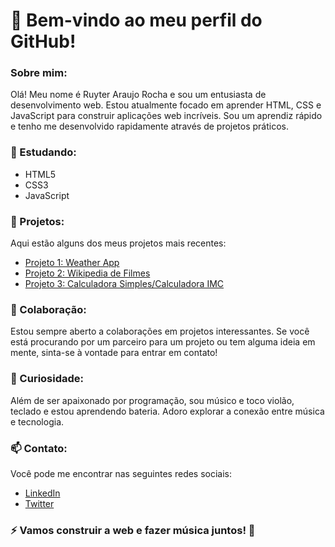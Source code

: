 # 👋 **Bem-vindo ao meu perfil do GitHub!**

### Sobre mim:
Olá! Meu nome é Ruyter Araujo Rocha e sou um entusiasta de desenvolvimento web. Estou atualmente focado em aprender HTML, CSS e JavaScript para construir aplicações web incríveis. Sou um aprendiz rápido e tenho me desenvolvido rapidamente através de projetos práticos.

### 🌱 Estudando:
- HTML5
- CSS3
- JavaScript

### 💼 Projetos:
Aqui estão alguns dos meus projetos mais recentes:

- [Projeto 1: Weather App](link-do-projeto)
- [Projeto 2: Wikipedia de Filmes](link-do-projeto)
- [Projeto 3: Calculadora Simples/Calculadora IMC](link-do-projeto)

### 👯 Colaboração:
Estou sempre aberto a colaborações em projetos interessantes. Se você está procurando por um parceiro para um projeto ou tem alguma ideia em mente, sinta-se à vontade para entrar em contato!

### 🎵 Curiosidade:
Além de ser apaixonado por programação, sou músico e toco violão, teclado e estou aprendendo bateria. Adoro explorar a conexão entre música e tecnologia.

### 📫 Contato:
Você pode me encontrar nas seguintes redes sociais:

- [LinkedIn](link-do-linkedin)
- [Twitter](link-do-twitter)

### ⚡ Vamos construir a web e fazer música juntos! 🚀
